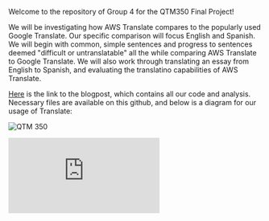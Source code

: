 Welcome to the repository of Group 4 for the QTM350 Final Project! 

We will be investigating how AWS Translate compares to the popularly used Google Translate. Our specific comparison will focus English and Spanish.
We will begin with common, simple sentences and progress to sentences deemed "difficult or untranslatable" all the while comparing AWS Translate to Google Translate.
We will also work through translating an essay from English to Spanish, and evaluating the translatino capabilities of AWS Translate. 

[Here](https://group4final.s3.amazonaws.com/Final_Group_4.html) is the link to the blogpost, which contains all our code and analysis. Necessary files are available on this github, and below is a diagram for our usage of Translate:


  
  
 ![QTM 350](https://ryankim.s3.amazonaws.com/QTM+350.png)
    
 ![350.Final.Diagram.pdf](https://github.com/jtaylor515/QTM350finalprojectgroup4/files/10063047/350.Final.Diagram.pdf)

